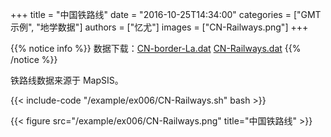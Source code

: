 +++
title = "中国铁路线"
date = "2016-10-25T14:34:00"
categories = ["GMT示例", "地学数据"]
authors = ["忆尤"]
images = ["CN-Railways.png"]
+++

{{% notice info %}}
数据下载：[CN-border-La.dat](/datas/CN-border-La.dat) [CN-Railways.dat](/datas/CN-Railways.dat)
{{% /notice %}}

铁路线数据来源于 MapSIS。

{{< include-code "/example/ex006/CN-Railways.sh" bash >}}

{{< figure src="/example/ex006/CN-Railways.png" title="中国铁路线" >}}
